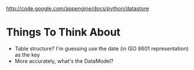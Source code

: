 http://code.google.com/appengine/docs/python/datastore

# Things To Think About #
  * Table structure? I'm guessing use the date (in ISO 8601 representation) as the key
  * More accurately, what's the DataModel?